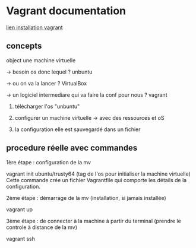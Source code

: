 
# Vagrant documentation

[lien installation vagrant](https://sourabhbajaj.com/mac-setup/Vagrant/README.html)

## concepts

object une machine virtuelle 

-> besoin os donc lequel ? unbuntu

-> ou on va la lancer ? VirtualBox

-> un logiciel intermediare qui va faire la conf pour nous ? vagrant


1. télécharger l'os "unbuntu"

2. configurer un machine virtuelle -> avec des ressources et oS

3. la configuration elle est sauvegardé dans un fichier

## procedure réelle avec commandes

1ère étape  : configuration de la mv

vagrant init ubuntu/trusty64
(tag de l'os pour initialiser la machine virtuelle)
Cette commande crée un fichier Vagrantfile qui comporte les détails de la configuration.


2ème étape  : démarrage de la mv (installation, si jamais installée)

vagrant up

3ème étape  : de connecter à la machine à partir du terminal (prendre le controle à distance de la mv)

vagrant ssh

